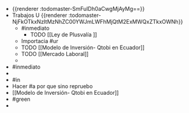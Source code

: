 - {{renderer :todomaster-SmFuIDh0aCwgMjAyMg==}}
- Trabajos U {{renderer :todomaster-NjFkOTkxNzItMzNhZC00YWJmLWFhMjQtM2ExMWQxZTkxOWNh}}
	- #inmediato
		- TODO  [[Ley de Plusvalía ]]
	- Importacia #ur
	- TODO [[Modelo de Inversión- Qtobi en Ecuador]]
	- TODO [[Mercado Laboral]]
	-
- #inmediato
-
- #in
- Hacer #a por que sino repruebo
- [[Modelo de Inversión- Qtobi en Ecuador]]
- #green
-